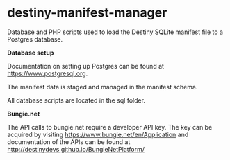 # destiny-manifest-manager
Database and PHP scripts used to load the Destiny SQLite manifest file to a Postgres database.

**Database setup**

Documentation on setting up Postgres can be found at https://www.postgresql.org.

The manifest data is staged and managed in the manifest schema.

All database scripts are located in the sql folder.

**Bungie.net**

The API calls to bungie.net require a developer API key. The key can be acquired by visiting https://www.bungie.net/en/Application and documentation of the APIs can be found at http://destinydevs.github.io/BungieNetPlatform/
